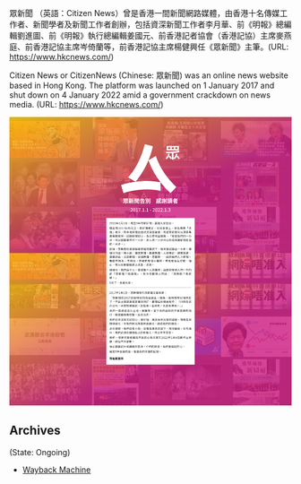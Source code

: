 
眾新聞 （英語：Citizen News）曾是香港一間新聞網路媒體，由香港十名傳媒工作者、新聞學者及新聞工作者創辦，包括資深新聞工作者李月華、前《明報》總編輯劉進圖、前《明報》執行總編輯姜國元、前香港記者協會（香港記協）主席麥燕庭、前香港記協主席岑倚蘭等，前香港記協主席楊健興任《眾新聞》主筆。(URL: https://www.hkcnews.com/)


Citizen News or CitizenNews (Chinese: 眾新聞) was an online news website based in Hong Kong. The platform was launched on 1 January 2017 and shut down on 4 January 2022 amid a government crackdown on news media. (URL: https://www.hkcnews.com/)


![lastday](/assets/hkcnews-lastday.png)

## Archives
(State: Ongoing)

- [Wayback Machine](https://web.archive.org/web/*/http://www.hkcnews.com/)